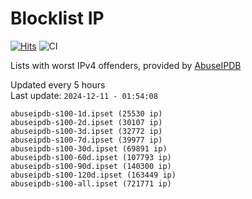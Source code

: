# Blocklist IP

[![Hits](https://hits.seeyoufarm.com/api/count/incr/badge.svg?url=https%3A%2F%2Fgithub.com%2Fborestad%2Fblocklist-ip%2F&count_bg=%2379C83D&title_bg=%23555555&icon=&icon_color=%23E7E7E7&title=hits&edge_flat=false)](https://hits.seeyoufarm.com)  ![CI](https://img.shields.io/github/workflow/status/borestad/blocklist-ip/CI?style=flat-square)

Lists with worst IPv4 offenders, provided by [AbuseIPDB](https://www.abuseipdb.com/)

<!-- FOOTER-PLACEHOLDER -->
Updated every 5 hours<br>
Last update: `2024-12-11 - 01:54:08`
```
abuseipdb-s100-1d.ipset (25530 ip)
abuseipdb-s100-2d.ipset (30107 ip)
abuseipdb-s100-3d.ipset (32772 ip)
abuseipdb-s100-7d.ipset (39977 ip)
abuseipdb-s100-30d.ipset (69891 ip)
abuseipdb-s100-60d.ipset (107793 ip)
abuseipdb-s100-90d.ipset (140300 ip)
abuseipdb-s100-120d.ipset (163449 ip)
abuseipdb-s100-all.ipset (721771 ip)
```
